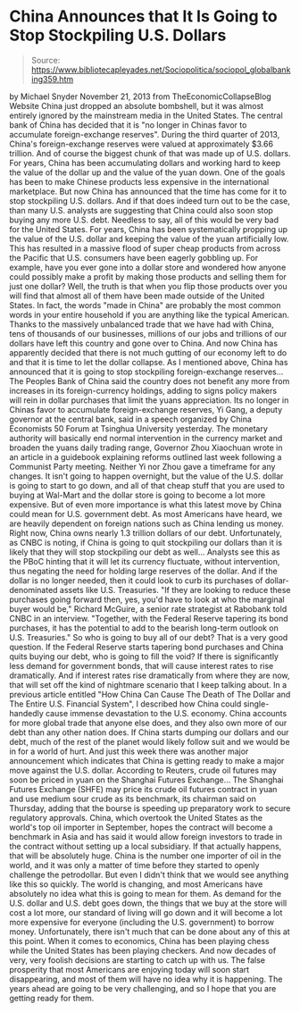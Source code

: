 # China Announces that It Is Going to Stop Stockpiling U.S. Dollars

> Source: https://www.bibliotecapleyades.net/Sociopolitica/sociopol_globalbanking359.htm

by Michael Snyder
November 21, 2013
from
TheEconomicCollapseBlog Website
China just dropped an absolute bombshell, but it
was almost entirely ignored by the mainstream media in the United States.
The central bank of China has decided that it is
"no longer in Chinas favor to accumulate foreign-exchange reserves".
During the third quarter of 2013, China's foreign-exchange reserves were
valued at approximately
$3.66 trillion.
And of course the biggest chunk of that was made
up of U.S. dollars. For years, China has been accumulating dollars and
working hard to keep the value of the dollar up and the value of the yuan
down. One of the goals has been to make Chinese products less expensive in
the international marketplace.
But now China has announced that the time has
come for it to stop stockpiling U.S. dollars. And if that does indeed turn
out to be the case, than many U.S. analysts are suggesting that China could
also soon stop buying any more U.S. debt. Needless to say, all of this
would be very bad for the United States.
For years, China has been systematically
propping up the value of the U.S. dollar and keeping the value of the yuan
artificially low. This has resulted in a massive flood of super cheap
products from across the Pacific that U.S. consumers have been eagerly
gobbling up.
For example, have you ever gone into a dollar
store and wondered how anyone could possibly make a profit by making those
products and selling them for just one dollar?
Well, the truth is that when you flip those
products over you will find that almost all of them have been made outside
of the United States. In fact, the words "made in China" are probably the
most common words in your entire household if you are anything like the
typical American.
Thanks to the massively unbalanced trade that we
have had with China, tens of thousands of our businesses, millions of our
jobs and trillions of our dollars have left this country and gone over to
China.
And now China has apparently decided that there
is not much gutting of our economy left to do and that it is time to let the
dollar collapse. As I mentioned above, China
has announced that it is going to stop stockpiling foreign-exchange reserves...
The Peoples Bank of China said the country
does not benefit any more from increases in its foreign-currency
holdings, adding to signs policy makers will rein in dollar purchases
that limit the yuans appreciation.
Its no longer in Chinas favor to
accumulate foreign-exchange reserves, Yi Gang, a deputy governor at the
central bank, said in a speech organized by China Economists 50 Forum at
Tsinghua University yesterday.
The monetary authority will basically end
normal intervention in the currency market and broaden the yuans daily
trading range, Governor Zhou Xiaochuan wrote in an article in a
guidebook explaining reforms outlined last week following a Communist
Party meeting. Neither Yi nor Zhou gave a timeframe for any changes.
It isn't going to happen overnight, but the
value of the U.S. dollar is going to start to go down, and all of that cheap
stuff that you are used to buying at Wal-Mart and the dollar store is going
to become a lot more expensive.
But of even more importance is what this latest
move by China could mean for U.S. government debt. As most Americans have
heard, we are heavily dependent on foreign nations such as China lending us
money.
Right now, China owns nearly
1.3 trillion dollars of our debt.
Unfortunately, as
CNBC is noting, if China is going to quit stockpiling our dollars
than it is likely that they will stop stockpiling our debt as well...
Analysts see this as the PBoC hinting that
it will let its currency fluctuate, without intervention, thus negating
the need for holding large reserves of the dollar.
And if the dollar is
no longer needed, then it could look to curb its purchases of
dollar-denominated assets like U.S. Treasuries.
"If they are looking to reduce these
purchases going forward then, yes, you'd have to look at who the
marginal buyer would be," Richard McGuire, a senior rate strategist
at Rabobank told CNBC in an interview.
"Together, with the Federal Reserve
tapering its bond purchases, it has the potential to add to the
bearish long-term outlook on U.S. Treasuries."
So who is going to buy all of our debt?
That is a very good question.
If
the Federal Reserve starts tapering bond
purchases and China quits buying our debt, who is going to fill the void?
If there is significantly less demand for
government bonds, that will cause interest rates to rise dramatically. And
if interest rates rise dramatically from where they are now, that will set
off
the kind of nightmare scenario that I keep
talking about.
In a previous article entitled "How
China Can Cause The Death of The Dollar and The Entire U.S. Financial System",
I described how China could single-handedly cause immense devastation to the
U.S. economy.
China accounts for more global trade that anyone
else does, and they also own more of our debt than any other nation does.
If China starts dumping our dollars and our debt, much of the rest of the
planet would likely follow suit and we would be in for a world of hurt.
And just this week there was another major
announcement which indicates that China is getting ready to make a major
move against the U.S. dollar.
According to
Reuters, crude oil futures may soon be
priced in yuan on the Shanghai Futures Exchange...
The Shanghai Futures Exchange (SHFE)
may price its crude oil futures contract in yuan and use medium
sour crude as its benchmark, its chairman said on Thursday, adding that
the bourse is speeding up preparatory work to secure regulatory
approvals.
China, which overtook the United States as
the world's top oil importer in September, hopes the contract will
become a benchmark in Asia and has said it would allow foreign investors
to trade in the contract without setting up a local subsidiary.
If that actually happens, that will be
absolutely huge.
China is the number one importer of oil in the
world, and it was only a matter of time before they started to openly
challenge the petrodollar.
But even I didn't think that we would see
anything like this so quickly.
The world is changing, and most Americans have
absolutely no idea what this is going to mean for them. As demand for the
U.S. dollar and U.S. debt goes down, the things that we buy at the store
will cost a lot more, our standard of living will go down and it will become
a lot more expensive for everyone (including the U.S. government) to borrow
money.
Unfortunately, there isn't much that can be done
about any of this at this point.
When it comes to economics, China has been
playing chess while the United States has been playing checkers. And now
decades of very, very foolish decisions are starting to catch up with us.
The false prosperity that most Americans are
enjoying today will soon start disappearing, and most of them will have no
idea why it is happening.
The years ahead are going to be very
challenging, and so I hope that you are getting ready for them.

